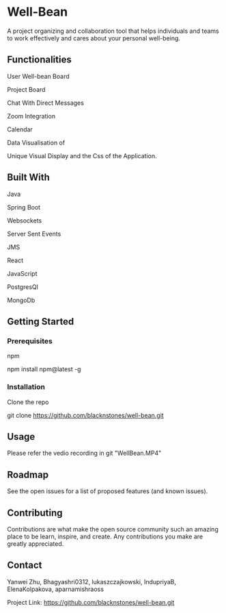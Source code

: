 # Well-Bean

A project organizing and collaboration tool that helps individuals and teams to work effectively and cares about your personal well-being.

## Functionalities

User Well-bean Board

Project Board 

Chat With Direct Messages

Zoom Integration

Calendar 

Data Visualisation of 

Unique  Visual Display and the Css of the Application.



## Built With

Java

Spring Boot

Websockets  

Server Sent Events  

JMS 

React

JavaScript

PostgresQl  

MongoDb 


## Getting Started

### Prerequisites

npm

npm install npm@latest -g

### Installation

Clone the repo

git clone https://github.com/blacknstones/well-bean.git

## Usage

Please refer the vedio recording in git "WellBean.MP4" 

## Roadmap

See the open issues for a list of proposed features (and known issues).

## Contributing

Contributions are what make the open source community such an amazing place to be learn, inspire, and create. Any contributions you make are greatly appreciated.

## Contact

Yanwei Zhu, Bhagyashri0312, lukaszczajkowski, IndupriyaB, ElenaKolpakova, aparnamishraoss

Project Link: https://github.com/blacknstones/well-bean.git

